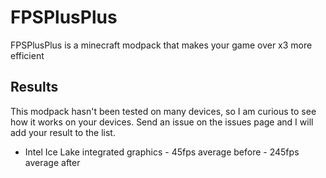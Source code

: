 # FPSPlusPlus
FPSPlusPlus is a minecraft modpack that makes your game over x3 more efficient

## Results
This modpack hasn't been tested on many devices, so I am curious to see how it works on your devices. Send an issue on the issues page and I will add your result to the list.
<br>
- Intel Ice Lake integrated graphics - 45fps average before - 245fps average after
